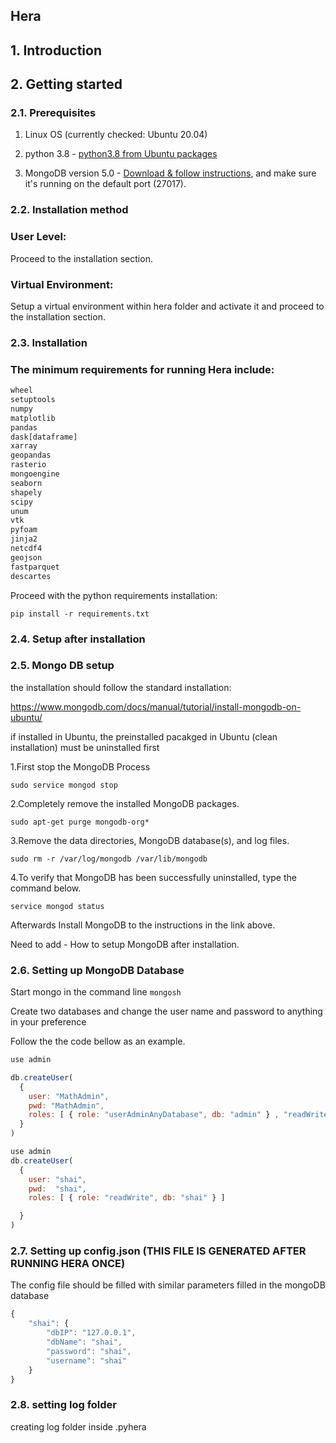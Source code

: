 ## Hera

## 1. Introduction

## 2. Getting started

### 2.1. Prerequisites

1. Linux OS (currently checked: Ubuntu 20.04)

2. python 3.8 - [python3.8 from Ubuntu packages](https://packages.ubuntu.com/search?keywords=python3.8)

3. MongoDB version 5.0 - [Download & follow instructions](https://www.mongodb.com/docs/manual/tutorial/install-mongodb-on-ubuntu/), and make sure it's running on the default port (27017).


### 2.2. Installation method
### User Level:
Proceed to the installation section.

### Virtual Environment:
Setup a virtual environment within hera folder and activate it and proceed to the  installation section.

### 2.3. Installation

### The minimum requirements for running Hera include:

```python
wheel
setuptools
numpy
matplotlib
pandas
dask[dataframe]
xarray
geopandas
rasterio
mongoengine
seaborn
shapely
scipy
unum
vtk
pyfoam
jinja2
netcdf4
geojson
fastparquet
descartes
```

Proceed with the python requirements installation:

`pip install -r requirements.txt`


### 2.4. Setup after installation 


### 2.5. Mongo DB setup

the installation should follow the standard installation:

https://www.mongodb.com/docs/manual/tutorial/install-mongodb-on-ubuntu/

if installed in Ubuntu, the preinstalled pacakged in Ubuntu (clean installation) must be uninstalled first

1.First stop the MongoDB Process

`sudo service mongod stop`

2.Completely remove the installed MongoDB packages.

`sudo apt-get purge mongodb-org*`

3.Remove the data directories, MongoDB database(s), and log files.

`sudo rm -r /var/log/mongodb /var/lib/mongodb`

4.To verify that MongoDB has been successfully uninstalled, type the command below.

`service mongod status`

Afterwards Install MongoDB to the instructions in the link above.

Need to add - How to setup MongoDB after installation.

### 2.6. Setting up MongoDB Database

Start mongo in the command line
`mongosh`

Create two databases and change the user name and password to anything in your preference

Follow the the code bellow as an example.

```JavaScript
use admin

db.createUser(
  {
    user: "MathAdmin",
    pwd: "MathAdmin",
    roles: [ { role: "userAdminAnyDatabase", db: "admin" } , "readWriteAnyDatabase"]
  }
)

use admin
db.createUser(
  {
    user: "shai",
    pwd:  "shai",   
    roles: [ { role: "readWrite", db: "shai" } ]

  }
)
```

### 2.7. Setting up config.json (THIS FILE IS GENERATED AFTER RUNNING HERA ONCE)

The config file should be filled with similar parameters filled in the mongoDB database
```JavaScript
{
    "shai": {
        "dbIP": "127.0.0.1",
        "dbName": "shai",
        "password": "shai",
        "username": "shai"
    }
}
```

### 2.8. setting log folder
creating log folder inside .pyhera